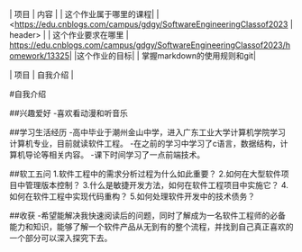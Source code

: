 
| 项目 | 内容     |
| 这个作业属于哪里的课程| | <https://edu.cnblogs.com/campus/gdgy/SoftwareEngineeringClassof2023 | header> |
|  这个作业要求在哪里    |  <https://edu.cnblogs.com/campus/gdgy/SoftwareEngineeringClassof2023/homework/13325>|
|这个作业的目标| | 掌握markdown的使用规则和git|



|  项目   |  自我介绍  |

#自我介绍

##兴趣爱好
-喜欢看动漫和听音乐

##学习生活经历
-高中毕业于潮州金山中学，进入广东工业大学计算机学院学习计算机专业，目前就读软件工程。
-在之前的学习中学习了c语言，数据结构，计算机导论等相关内容。
-课下时间学习了一点前端技术。

##软工五问
1.软件工程中的需求分析过程为什么如此重要？
2.如何在大型软件项目中管理版本控制？
3.什么是敏捷开发方法，如何在软件工程项目中实施它？
4.如何在软件工程中实现代码重构？
5.如何处理软件开发中的技术债务？

##收获
-希望能解决我快速阅读后的问题，同时了解成为一名软件工程师的必备能力和知识，能够了解一个软件产品从无到有的整个流程，并找到自己真正喜欢的一个部分可以深入探究下去。
